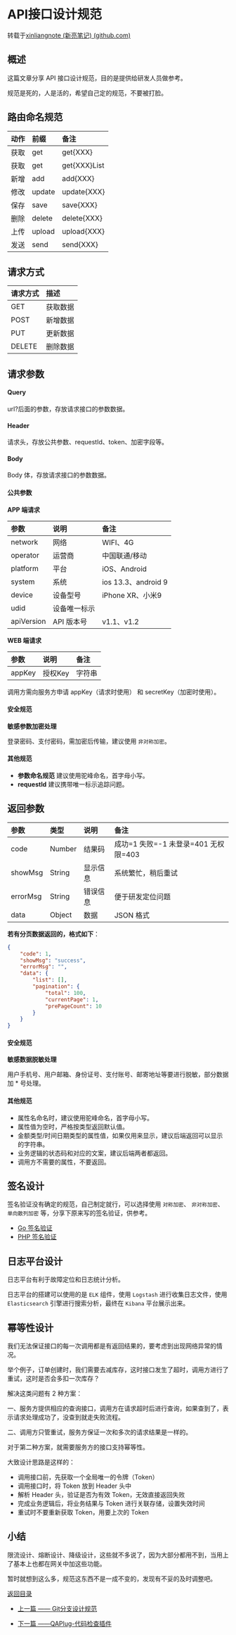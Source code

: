 # API接口设计规范

转载于[xinliangnote (新亮笔记) (github.com)](https://github.com/xinliangnote)

## 概述

这篇文章分享 API 接口设计规范，目的是提供给研发人员做参考。

规范是死的，人是活的，希望自己定的规范，不要被打脸。

## 路由命名规范

| 动作 | 前缀   | 备注         |
| :--- | :----- | :----------- |
| 获取 | get    | get{XXX}     |
| 获取 | get    | get{XXX}List |
| 新增 | add    | add{XXX}     |
| 修改 | update | update{XXX}  |
| 保存 | save   | save{XXX}    |
| 删除 | delete | delete{XXX}  |
| 上传 | upload | upload{XXX}  |
| 发送 | send   | send{XXX}    |

## 请求方式

| 请求方式 | 描述     |
| :------- | :------- |
| GET      | 获取数据 |
| POST     | 新增数据 |
| PUT      | 更新数据 |
| DELETE   | 删除数据 |

## 请求参数

#### Query

url?后面的参数，存放请求接口的参数数据。

#### Header

请求头，存放公共参数、requestId、token、加密字段等。

#### Body

Body 体，存放请求接口的参数数据。

#### 公共参数

**APP 端请求**

| 参数       | 说明         | 备注                |
| :--------- | :----------- | :------------------ |
| network    | 网络         | WIFI、4G            |
| operator   | 运营商       | 中国联通/移动       |
| platform   | 平台         | iOS、Android        |
| system     | 系统         | ios 13.3、android 9 |
| device     | 设备型号     | iPhone XR、小米9    |
| udid       | 设备唯一标示 |                     |
| apiVersion | API 版本号   | v1.1、v1.2          |

**WEB 端请求**

| 参数   | 说明    | 备注   |
| :----- | :------ | :----- |
| appKey | 授权Key | 字符串 |

调用方需向服务方申请 appKey（请求时使用） 和 secretKey（加密时使用）。

#### 安全规范

**敏感参数加密处理**

登录密码、支付密码，需加密后传输，建议使用 `非对称加密`。

#### 其他规范

- **参数命名规范** 建议使用驼峰命名，首字母小写。
- **requestId** 建议携带唯一标示追踪问题。

## 返回参数

| 参数     | 类型   | 说明     | 备注                                 |
| :------- | :----- | :------- | :----------------------------------- |
| code     | Number | 结果码   | 成功=1 失败=-1 未登录=401 无权限=403 |
| showMsg  | String | 显示信息 | 系统繁忙，稍后重试                   |
| errorMsg | String | 错误信息 | 便于研发定位问题                     |
| data     | Object | 数据     | JSON 格式                            |

**若有分页数据返回的，格式如下**：

```json
{
    "code": 1,
    "showMsg": "success",
    "errorMsg": "",
    "data": {
        "list": [],
        "pagination": {
            "total": 100,
            "currentPage": 1,
            "prePageCount": 10
        }
    }
}
```

#### 安全规范

**敏感数据脱敏处理**

用户手机号、用户邮箱、身份证号、支付账号、邮寄地址等要进行脱敏，部分数据加 * 号处理。

#### 其他规范

- 属性名命名时，建议使用驼峰命名，首字母小写。
- 属性值为空时，严格按类型返回默认值。
- 金额类型/时间日期类型的属性值，如果仅用来显示，建议后端返回可以显示的字符串。
- 业务逻辑的状态码和对应的文案，建议后端两者都返回。
- 调用方不需要的属性，不要返回。

## 签名设计

签名验证没有确定的规范，自己制定就行，可以选择使用 `对称加密`、 `非对称加密`、 `单向散列加密` 等，分享下原来写的签名验证，供参考。

- [Go 签名验证](https://mp.weixin.qq.com/s?__biz=MjM5NDM4MDIwNw==&mid=2448835322&idx=1&sn=80d2d77c9c81d63b482b2651fab9a19e&scene=21#wechat_redirect)
- [PHP 签名验证](https://mp.weixin.qq.com/s?__biz=MjM5NDM4MDIwNw==&mid=2448834957&idx=1&sn=fe3c63ad05a2412856892ad790c26fae&scene=21#wechat_redirect)

## 日志平台设计

日志平台有利于故障定位和日志统计分析。

日志平台的搭建可以使用的是 `ELK` 组件，使用 `Logstash` 进行收集日志文件，使用 `Elasticsearch` 引擎进行搜索分析，最终在 `Kibana` 平台展示出来。

## 幂等性设计

我们无法保证接口的每一次调用都是有返回结果的，要考虑到出现网络异常的情况。

举个例子，订单创建时，我们需要去减库存，这时接口发生了超时，调用方进行了重试，这时是否会多扣一次库存？

解决这类问题有 2 种方案：

一、服务方提供相应的查询接口，调用方在请求超时后进行查询，如果查到了，表示请求处理成功了，没查到就走失败流程。

二、调用方只管重试，服务方保证一次和多次的请求结果是一样的。

对于第二种方案，就需要服务方的接口支持幂等性。

大致设计思路是这样的：

- 调用接口前，先获取一个全局唯一的令牌（Token）
- 调用接口时，将 Token 放到 Header 头中
- 解析 Header 头，验证是否为有效 Token，无效直接返回失败
- 完成业务逻辑后，将业务结果与 Token 进行关联存储，设置失效时间
- 重试时不要重新获取 Token，用要上次的 Token

## 小结

限流设计、熔断设计、降级设计，这些就不多说了，因为大部分都用不到，当用上了基本上也都在网关中加这些功能。

暂时就想到这么多，规范这东西不是一成不变的，发现有不妥的及时调整吧。

[返回目录](https://zph-programmer.github.io)

* [上一篇 —— Git分支设计规范](13-Git分支设计规范.md)

* [下一篇 ——QAPlug-代码检查插件](15-QAPlug-代码检查插件.md)

  